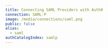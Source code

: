 ```yaml
---
title: Connecting SAML Providers with Auth0
connection: SAML-P
image: /media/connections/saml.png
public: false
alias:
  - saml
authCatalogIndex: samlp
---
```

